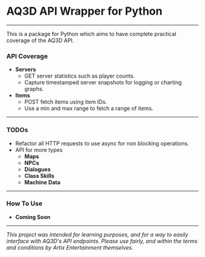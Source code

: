 # AQ3D API Wrapper for Python

---
This is a package for Python which aims to
have complete practical coverage of the AQ3D API.

### API Coverage

- **Servers**
  - GET server statistics such as player counts.
  - Capture timestamped server snapshots for logging or charting graphs.
- **Items**
  - POST fetch items using item IDs.
  - Use a min and max range to fetch a range of items.

---

### TODOs

- Refactor all HTTP requests to use async for non blocking operations.
- API for more types
  - **Maps**
  - **NPCs**
  - **Dialogues**
  - **Class Skills**
  - **Machine Data**

---

### How To Use

- **Coming Soon**

---

_This project was intended for learning purposes, and for
a way to easily interface with AQ3D's API endpoints. Please use fairly, 
and within the terms and conditions by Artix Entertainment themselves._